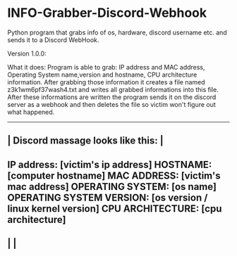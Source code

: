 # INFO-Grabber-Discord-Webhook
Python program that grabs info of os, hardware, discord username etc. and sends it to a Discord WebHook.



Version 1.0.0:

What it does:
Program is able to grab: IP address and MAC address, Operating System name,version and hostname, CPU architecture information.
After grabbing those information it creates a file named z3k1wm6pf37wash4.txt and writes all grabbed informations into this file.
After these informations are written the program sends it on the discord server as a webhook and then deletes the file so victim won't figure out what happened.




---------------------------------------------------
| Discord massage looks like this:                |
---------------------------------------------------
IP address: [victim's ip address]
HOSTNAME: [computer hostname]
MAC ADDRESS: [victim's mac address]
OPERATING SYSTEM: [os name]
OPERATING SYSTEM VERSION: [os version / linux kernel version]
CPU ARCHITECTURE: [cpu architecture]
---------------------------------------------------
|                                                 |
---------------------------------------------------
